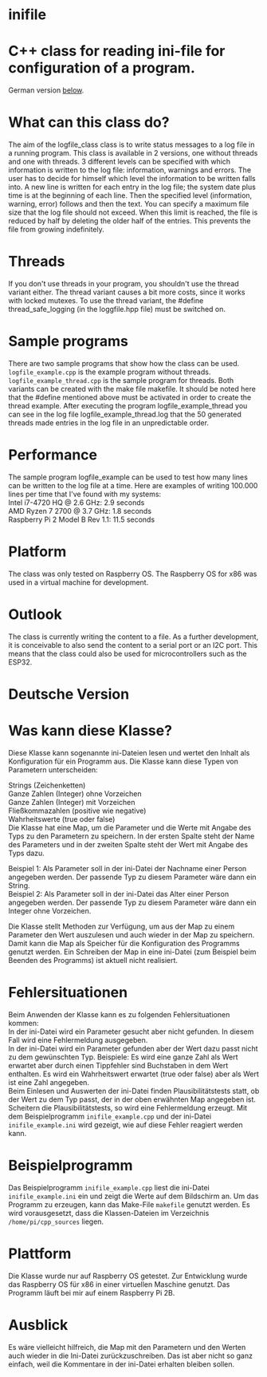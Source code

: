 # inifile
# C++ class for reading ini-file for configuration of a program.

German version [below](#deutsche-version).

# What can this class do?

The aim of the logfile_class class is to write status messages to a log file in a running program. This class is available in 2 versions, one without threads and one with threads.
3 different levels can be specified with which information is written to the log file: information, warnings and errors. The user has to decide for himself which level the information to be written falls into.
A new line is written for each entry in the log file; the system date plus time is at the beginning of each line. Then the specified level (information, warning, error) follows and then the text.
You can specify a maximum file size that the log file should not exceed. When this limit is reached, the file is reduced by half by deleting the older half of the entries. This prevents the file from growing indefinitely.

# Threads
If you don't use threads in your program, you shouldn't use the thread variant either. The thread variant causes a bit more costs, since it works with locked mutexes. To use the thread variant, the #define thread_safe_logging (in the loggfile.hpp file) must be switched on.

# Sample programs

There are two sample programs that show how the class can be used. ```logfile_example.cpp``` is the example program without threads. ```logfile_example_thread.cpp``` is the sample program for threads.
Both variants can be created with the make file makefile. It should be noted here that the #define mentioned above must be activated in order to create the thread example.
After executing the program logfile_example_thread you can see in the log file logfile_example_thread.log that the 50 generated threads made entries in the log file in an unpredictable order.

# Performance

The sample program logfile_example can be used to test how many lines can be written to the log file at a time. Here are examples of writing 100.000 lines per time that I've found with my systems:  
Intel i7-4720 HQ @ 2.6 GHz: 2.9 seconds  
AMD Ryzen 7 2700 @ 3.7 GHz: 1.8 seconds  
Raspberry Pi 2 Model B Rev 1.1: 11.5 seconds  

# Platform

The class was only tested on Raspberry OS. The Raspberry OS for x86 was used in a virtual machine for development. 

# Outlook
The class is currently writing the content to a file. As a further development, it is conceivable to also send the content to a serial port or an I2C port. This means that the class could also be used for microcontrollers such as the ESP32. 

# Deutsche Version

# Was kann diese Klasse?

Diese Klasse kann sogenannte ini-Dateien lesen und wertet den Inhalt als Konfiguration für ein Programm aus. Die Klasse kann diese Typen von Parametern unterscheiden:

Strings (Zeichenketten)  
Ganze Zahlen (Integer) ohne Vorzeichen  
Ganze Zahlen (Integer) mit Vorzeichen  
Fließkommazahlen (positive wie negative)  
Wahrheitswerte (true oder false)  
Die Klasse hat eine Map, um die Parameter und die Werte mit Angabe des Typs zu den Parametern zu speichern. In der ersten Spalte steht der Name des Parameters und in der zweiten Spalte steht der Wert mit Angabe des Typs dazu.

Beispiel 1: Als Parameter soll in der ini-Datei der Nachname einer Person angegeben werden. Der passende Typ zu diesem Parameter wäre dann ein String.  
Beispiel 2: Als Parameter soll in der ini-Datei das Alter einer Person angegeben werden. Der passende Typ zu diesem Parameter wäre dann ein Integer ohne Vorzeichen.  

Die Klasse stellt Methoden zur Verfügung, um aus der Map zu einem Parameter den Wert auszulesen und auch wieder in der Map zu speichern. Damit kann die Map als Speicher für die Konfiguration des Programms genutzt werden. Ein Schreiben der Map in eine ini-Datei (zum Beispiel beim Beenden des Programms) ist aktuell nicht realisiert.

# Fehlersituationen

Beim Anwenden der Klasse kann es zu folgenden Fehlersituationen kommen:  
In der ini-Datei wird ein Parameter gesucht aber nicht gefunden. In diesem Fall wird eine Fehlermeldung ausgegeben.  
In der ini-Datei wird ein Parameter gefunden aber der Wert dazu passt nicht zu dem gewünschten Typ. Beispiele: Es wird eine ganze Zahl als Wert erwartet aber durch einen Tippfehler sind Buchstaben in dem Wert enthalten. Es wird ein Wahrheitswert erwartet (true oder false) aber als Wert ist eine Zahl angegeben.  
Beim Einlesen und Auswerten der ini-Datei finden Plausibilitätstests statt, ob der Wert zu dem Typ passt, der in der oben erwähnten Map angegeben ist. Scheitern die Plausibilitätstests, so wird eine Fehlermeldung erzeugt.
Mit dem Beispielprogramm ```inifile_example.cpp``` und der ini-Datei ```inifile_example.ini``` wird gezeigt, wie auf diese Fehler reagiert werden kann.


# Beispielprogramm

Das Beispielprogramm ```inifile_example.cpp``` liest die ini-Datei ```inifile_example.ini``` ein und zeigt die Werte auf dem Bildschirm an. Um das Programm zu erzeugen, kann das Make-File ```makefile``` genutzt werden. Es wird vorausgesetzt, dass die Klassen-Dateien im Verzeichnis ```/home/pi/cpp_sources``` liegen.

# Plattform

Die Klasse wurde nur auf Raspberry OS getestet. Zur Entwicklung wurde das Raspberry OS für x86 in einer virtuellen Maschine genutzt. Das Programm läuft bei mir auf einem Raspberry Pi 2B.  

# Ausblick
Es wäre vielleicht hilfreich, die Map mit den Parametern und den Werten auch wieder in die Ini-Datei zurückzuschreiben. Das ist aber nicht so ganz einfach, weil die Kommentare in der ini-Datei erhalten bleiben sollen.
